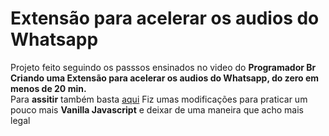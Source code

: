 <h1>Extensão para acelerar os audios do Whatsapp</h1>
Projeto feito seguindo os passsos ensinados no video do <strong>Programador Br</strong><br>
<strong>Criando uma Extensão para acelerar os audios do Whatsapp, do zero em menos de 20 min.</strong><br>
Para <strong>assitir</strong> também basta <a href="https://youtu.be/j0Ih1xVyKbY">aqui</a>
Fiz umas modificações para praticar um pouco mais <strong>Vanilla Javascript</strong> e deixar de uma maneira que acho mais legal<br>
